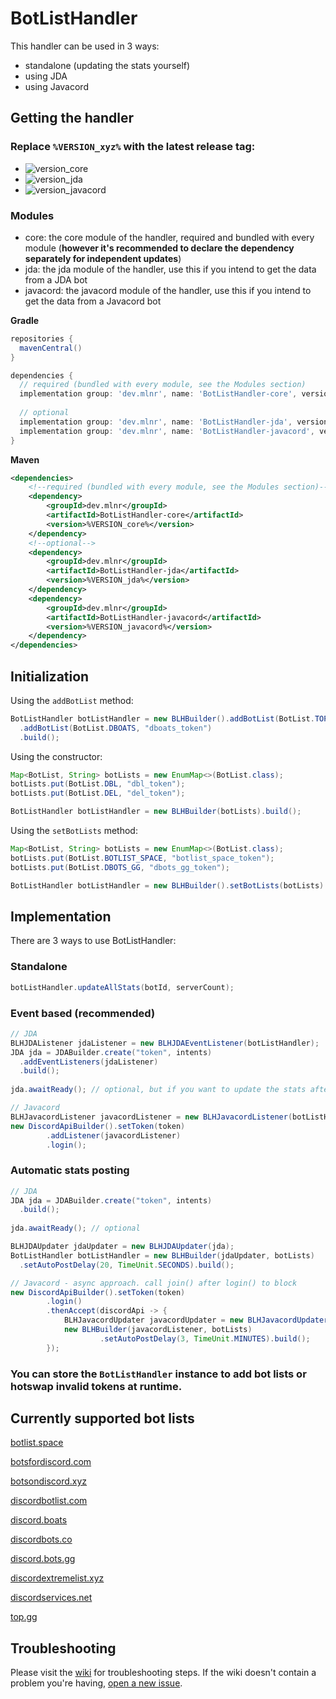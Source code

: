 [version_core]: https://img.shields.io/maven-metadata/v?color=informational&label=core%20(required,%20bundled)&metadataUrl=https%3A%2F%2Frepo1.maven.org%2Fmaven2%2Fdev%2Fmlnr%2FBotListHandler-core%2Fmaven-metadata.xml
[version_jda]: https://img.shields.io/maven-metadata/v?color=informational&label=jda&metadataUrl=https%3A%2F%2Frepo1.maven.org%2Fmaven2%2Fdev%2Fmlnr%2FBotListHandler-jda%2Fmaven-metadata.xml
[version_javacord]: https://img.shields.io/maven-metadata/v?color=informational&label=javacord&metadataUrl=https%3A%2F%2Frepo1.maven.org%2Fmaven2%2Fdev%2Fmlnr%2FBotListHandler-javacord%2Fmaven-metadata.xml

# BotListHandler

This handler can be used in 3 ways:
- standalone (updating the stats yourself)
- using JDA
- using Javacord

## Getting the handler

### Replace `%VERSION_xyz%` with the latest release tag:
- ![version_core]
- ![version_jda]
- ![version_javacord]

### Modules
- core: the core module of the handler, required and bundled with every module (**however it's recommended to declare the dependency separately for independent updates**)
- jda: the jda module of the handler, use this if you intend to get the data from a JDA bot
- javacord: the javacord module of the handler, use this if you intend to get the data from a Javacord bot

**Gradle**
```gradle
repositories {
  mavenCentral()
}

dependencies {
  // required (bundled with every module, see the Modules section)
  implementation group: 'dev.mlnr', name: 'BotListHandler-core', version: '%VERSION_core%'
  
  // optional
  implementation group: 'dev.mlnr', name: 'BotListHandler-jda', version: '%VERSION_jda%'
  implementation group: 'dev.mlnr', name: 'BotListHandler-javacord', version: '%VERSION_javacord%'
}
```

**Maven**
```xml
<dependencies>
    <!--required (bundled with every module, see the Modules section)-->
    <dependency>
        <groupId>dev.mlnr</groupId>
        <artifactId>BotListHandler-core</artifactId>
        <version>%VERSION_core%</version>
    </dependency>
    <!--optional-->
    <dependency>
        <groupId>dev.mlnr</groupId>
        <artifactId>BotListHandler-jda</artifactId>
        <version>%VERSION_jda%</version>
    </dependency>
    <dependency>
        <groupId>dev.mlnr</groupId>
        <artifactId>BotListHandler-javacord</artifactId>
        <version>%VERSION_javacord%</version>
    </dependency>
</dependencies>
```

## Initialization

Using the `addBotList` method:
```java
BotListHandler botListHandler = new BLHBuilder().addBotList(BotList.TOP_GG, "top_gg_token")
  .addBotList(BotList.DBOATS, "dboats_token")
  .build();
```
Using the constructor:
```java
Map<BotList, String> botLists = new EnumMap<>(BotList.class);
botLists.put(BotList.DBL, "dbl_token");
botLists.put(BotList.DEL, "del_token");

BotListHandler botListHandler = new BLHBuilder(botLists).build();
```
Using the `setBotLists` method:
```java
Map<BotList, String> botLists = new EnumMap<>(BotList.class);
botLists.put(BotList.BOTLIST_SPACE, "botlist_space_token");
botLists.put(BotList.DBOTS_GG, "dbots_gg_token");

BotListHandler botListHandler = new BLHBuilder().setBotLists(botLists).build();
```

## Implementation

There are 3 ways to use BotListHandler:

### Standalone
```java
botListHandler.updateAllStats(botId, serverCount);
```

### Event based (recommended)

```java
// JDA
BLHJDAListener jdaListener = new BLHJDAEventListener(botListHandler);
JDA jda = JDABuilder.create("token", intents)
  .addEventListeners(jdaListener)
  .build();
  
jda.awaitReady(); // optional, but if you want to update the stats after a ReadyEvent, it's required

// Javacord
BLHJavacordListener javacordListener = new BLHJavacordListener(botListHandler);
new DiscordApiBuilder().setToken(token)
        .addListener(javacordListener)
        .login();
```

### Automatic stats posting
```java
// JDA
JDA jda = JDABuilder.create("token", intents)
  .build();
  
jda.awaitReady(); // optional

BLHJDAUpdater jdaUpdater = new BLHJDAUpdater(jda);
BotListHandler botListHandler = new BLHBuilder(jdaUpdater, botLists)
  .setAutoPostDelay(20, TimeUnit.SECONDS).build();

// Javacord - async approach. call join() after login() to block
new DiscordApiBuilder().setToken(token)
        .login()
        .thenAccept(discordApi -> {
            BLHJavacordUpdater javacordUpdater = new BLHJavacordUpdater(discordApi);
            new BLHBuilder(javacordListener, botLists)
                    .setAutoPostDelay(3, TimeUnit.MINUTES).build();
        });
```

### You can store the `BotListHandler` instance to add bot lists or hotswap invalid tokens at runtime.

## Currently supported bot lists

[botlist.space](https://botlist.space)

[botsfordiscord.com](https://botsfordiscord.com)

[botsondiscord.xyz](https://botsondiscord.xyz)

[discordbotlist.com](https://discordbotlist.com)

[discord.boats](https://discord.boats)

[discordbots.co](https://discordbots.co)

[discord.bots.gg](https://discord.bots.gg)

[discordextremelist.xyz](https://discordextremelist.xyz)

[discordservices.net](https://discordservices.net)

[top.gg](https://top.gg)

## Troubleshooting

Please visit the [wiki](https://github.com/caneleex/BotListHandler/wiki/Troubleshooting) for troubleshooting steps. If the wiki doesn't contain a problem you're having, [open a new issue](https://github.com/caneleex/BotListHandler/issues/new).
